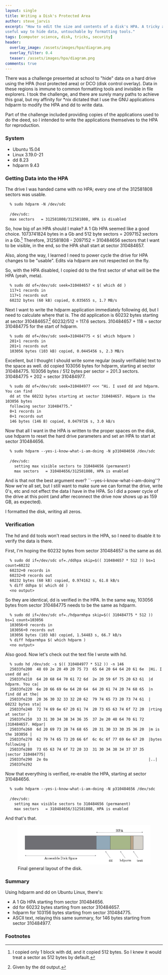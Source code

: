 ```yaml
---
layout: single
title: Writing a Disk's Protected Area
author: steve_jarvis
excerpt: "How to edit the size and contents of a disk's HPA. A tricky and/or
useful way to hide data, untouchable by formatting tools."
tags: [computer science, disk, tricks, security]
header:
  overlay_image: /assets/images/hpa/diagram.png
  overlay_filter: 0.4
  teaser: /assets/images/hpa/diagram.png
comments: true
---
```


There was a challenge presented at school to "hide" data on a hard drive using
the HPA (host protected area) or DCO (disk control overlay). Data in
these regions is immune to common formatting tools and
invisible in file explorers. I took the challenge, and there are surely many
paths to achieve this goal, but my affinity for *nix dictated that I use the
GNU applications hdparm to modify the HPA and dd to write data.

Part of the challenge included providing copies of the applications used to do
the deed, so I intended to write the applications themselves to the HPA for
reproduction.

### System

* Ubuntu 15.04
* Linux 3.19.0-21
* dd 8.23
* hdparm 9.43

### Getting Data into the HPA
The drive I was handed came with no HPA; every one of the 312581808
sectors was usable.

~~~~~~
  % sudo hdparm -N /dev/sdc

  /dev/sdc:
  max sectors   = 312581808/312581808, HPA is disabled
~~~~~~

So, how big of an HPA should I make? A 1 Gb HPA seemed like a good choice.
1073741824 bytes in a Gb and 512 byte sectors = 2097152 sectors in a Gb.[^1]
Therefore, 312581808 - 2097152 = 310484656 sectors that I want to be visible,
in the end, so the HPA shall start at sector 310484657.

Also, along the way, I learned I need to power cycle the drive for HPA changes
to be "usable". Edits via hdparm are not respected on the fly.

So, with the HPA disabled, I copied dd to the first sector of what will be the
HPA (yeah, meta).

~~~~~~
  % sudo dd of=/dev/sdc seek=310484657 < $( which dd )
  117+1 records in
  117+1 records out
  60232 bytes (60 kB) copied, 0.035655 s, 1.7 MB/s
~~~~~~

Next I want to write the hdparm application immediately following dd, but I need
to calculate where that is. The dd application is 60232 bytes starting at sector
310484657.[^2] 60232/512 = 117.6 sectors. 310484657 + 118 = sector
310484775 for the start of hdparm.

~~~~~~
  % sudo dd of=/dev/sdc seek=310484775 < $( which hdparm )
  201+1 records in
  201+1 records out
  103056 bytes (103 kB) copied, 0.0445456 s, 2.3 MB/s
~~~~~~

Excellent, but I thought I should write some regular (easily verifiable) text to
the space as well. dd copied 103056 bytes for hdparm, starting at sector
310484775. 103056 bytes / 512 bytes per sector = 201.3 sectors.
310484775 + 202 = sector 310484977.

~~~~~~
  % sudo dd of=/dev/sdc seek=310484977 <<< "Hi. I used dd and hdparm. You can find
  dd at the 60232 bytes starting at sector 310484657. Hdparm is the 103056 bytes
  following sector 310484775."
  0+1 records in
  0+1 records out
  146 bytes (146 B) copied, 0.0479726 s, 3.0 kB/s
~~~~~~

Now that all I want in the HPA is written to the proper spaces on the disk, use
hdparm to reset the hard drive parameters and set an HPA to start at sector
310484656.

~~~~~~
  % sudo hdparm --yes-i-know-what-i-am-doing -N p310484656 /dev/sdc

  /dev/sdc:
    setting max visible sectors to 310484656 (permanent)
    max sectors   = 310484656/312581808, HPA is enabled
~~~~~~

And is that not the best argument ever? ``--yes-i-know-what-i-am-doing''?
Now we're all set, but I still want to make sure we can format the drive, write
0's, etc and not effect the data I have in the HPA. So I did a power cycle of
the drive at this point (and after reconnect the drive now shows up as 159 GB,
as expected).

I formatted the disk, writing all zeros.

### Verification

The hd and dd tools won't read sectors in the HPA, so I need to disable it to
verify the data is there.

First, I'm hoping the 60232 bytes from sector 310484657 is the same as dd.

~~~~~~
  % sudo dd if=/dev/sdc of=./ddhpa skip=$(( 310484657 * 512 )) bs=1 count=60232
  60232+0 records in
  60232+0 records out
  60232 bytes (60 kB) copied, 0.974162 s, 61.8 kB/s
  % diff ddhpa $( which dd )
  <no output>
~~~~~~

So they are identical, dd is verified in the HPA. In the same way, 103056 bytes
from sector 310484775 needs to be the same as hdparm.

~~~~~~
  % sudo dd if=/dev/sdc of=./hdparmhpa skip=$(( 310484775 * 512 )) bs=1 count=103056
  103056+0 records in
  103056+0 records out
  103056 bytes (103 kB) copied, 1.54483 s, 66.7 kB/s
  % diff hdparmhpa $( which hdparm )
  <no output>
~~~~~~

Also good. Now let's check out the text file I wrote with hd.

~~~~~~
  % sudo hd /dev/sdc -s $(( 310484977 * 512 )) -n 146
  25033fe200  48 69 2e 20 49 20 75 73  65 64 20 64 64 20 61 6e  |Hi. I used dd an|
  25033fe210  64 20 68 64 70 61 72 6d  2e 20 59 6f 75 20 63 61  |d hdparm. You ca|
  25033fe220  6e 20 66 69 6e 64 20 64  64 20 61 74 20 74 68 65  |n find dd at the|
  25033fe230  20 36 30 32 33 32 20 62  79 74 65 73 20 73 74 61  | 60232 bytes sta|
  25033fe240  72 74 69 6e 67 20 61 74  20 73 65 63 74 6f 72 20  |rting at sector |
  25033fe250  33 31 30 34 38 34 36 35  37 2e 20 48 64 70 61 72  |310484657. Hdpar|
  25033fe260  6d 20 69 73 20 74 68 65  20 31 30 33 30 35 36 20  |m is the 103056 |
  25033fe270  62 79 74 65 73 20 66 6f  6c 6c 6f 77 69 6e 67 20  |bytes following |
  25033fe280  73 65 63 74 6f 72 20 33  31 30 34 38 34 37 37 35  |sector 310484775|
  25033fe290  2e 0a                                             |..|
  25033fe292
~~~~~~

Now that everything is verified, re-enable the HPA, starting at sector
310484656.

~~~~~~
  % sudo hdparm --yes-i-know-what-i-am-doing -N p310484656 /dev/sdc

  /dev/sdc:
    setting max visible sectors to 310484656 (permanent)
    max sectors   = 310484656/312581808, HPA is enabled
~~~~~~

And that's that.

<figure>
    <a href="/assets/images/hpa/diagram.png"><img src="/assets/images/hpa/diagram.png"></a>
    <figcaption>Final general layout of the disk.</figcaption>
</figure>

### Summary
Using hdparm and dd on Ubuntu Linux, there's:

  * A 1 Gb HPA starting from sector 310484656.
  * dd for 60232 bytes starting from sector 310484657.
  * hdparm for 103156 bytes starting from sector 310484775.
  * ASCII text, relaying this same summary, for 146 bytes starting from
    sector 310484977.

### Footnotes

[^1]: I copied only 1 block with dd, and it copied 512 bytes. So I knew it would treat a sector as 512 bytes by default.
[^2]: Given by the dd output.
